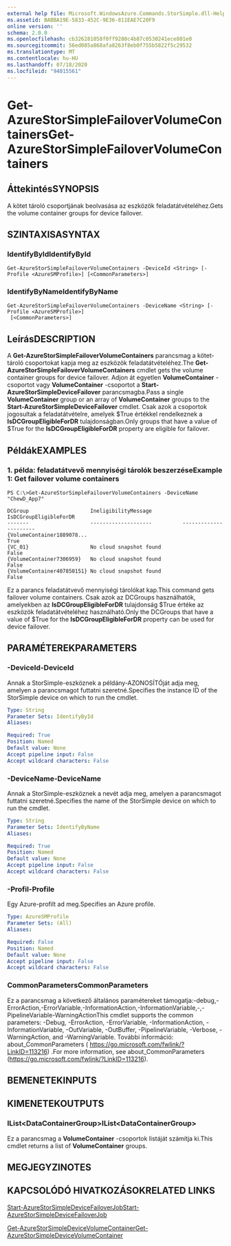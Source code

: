 ```yaml
---
external help file: Microsoft.WindowsAzure.Commands.StorSimple.dll-Help.xml
ms.assetid: BABBA19E-5833-452C-9E36-811EAE7C20F9
online version: ''
schema: 2.0.0
ms.openlocfilehash: cb326281058f0ff9280c4b87c0530241ece801e0
ms.sourcegitcommit: 56ed085a868afa8263f8eb0f755b5822f5c29532
ms.translationtype: MT
ms.contentlocale: hu-HU
ms.lasthandoff: 07/18/2020
ms.locfileid: "94015561"
---
```

# <span data-ttu-id="e14b0-101">Get-AzureStorSimpleFailoverVolumeContainers</span><span class="sxs-lookup"><span data-stu-id="e14b0-101">Get-AzureStorSimpleFailoverVolumeContainers</span></span>

## <span data-ttu-id="e14b0-102">Áttekintés</span><span class="sxs-lookup"><span data-stu-id="e14b0-102">SYNOPSIS</span></span>
<span data-ttu-id="e14b0-103">A kötet tároló csoportjának beolvasása az eszközök feladatátvételéhez.</span><span class="sxs-lookup"><span data-stu-id="e14b0-103">Gets the volume container groups for device failover.</span></span>

## <span data-ttu-id="e14b0-104">SZINTAXISA</span><span class="sxs-lookup"><span data-stu-id="e14b0-104">SYNTAX</span></span>

### <span data-ttu-id="e14b0-105">IdentifyById</span><span class="sxs-lookup"><span data-stu-id="e14b0-105">IdentifyById</span></span>
```
Get-AzureStorSimpleFailoverVolumeContainers -DeviceId <String> [-Profile <AzureSMProfile>] [<CommonParameters>]
```

### <span data-ttu-id="e14b0-106">IdentifyByName</span><span class="sxs-lookup"><span data-stu-id="e14b0-106">IdentifyByName</span></span>
```
Get-AzureStorSimpleFailoverVolumeContainers -DeviceName <String> [-Profile <AzureSMProfile>]
 [<CommonParameters>]
```

## <span data-ttu-id="e14b0-107">Leírás</span><span class="sxs-lookup"><span data-stu-id="e14b0-107">DESCRIPTION</span></span>
<span data-ttu-id="e14b0-108">A **Get-AzureStorSimpleFailoverVolumeContainers** parancsmag a kötet-tároló csoportokat kapja meg az eszközök feladatátvételéhez.</span><span class="sxs-lookup"><span data-stu-id="e14b0-108">The **Get-AzureStorSimpleFailoverVolumeContainers** cmdlet gets the volume container groups for device failover.</span></span>
<span data-ttu-id="e14b0-109">Adjon át egyetlen **VolumeContainer** -csoportot vagy **VolumeContainer** -csoportot a **Start-AzureStorSimpleDeviceFailover** parancsmagba.</span><span class="sxs-lookup"><span data-stu-id="e14b0-109">Pass a single **VolumeContainer** group or an array of **VolumeContainer** groups to the **Start-AzureStorSimpleDeviceFailover** cmdlet.</span></span>
<span data-ttu-id="e14b0-110">Csak azok a csoportok jogosultak a feladatátvételre, amelyek $True értékkel rendelkeznek a **IsDCGroupEligibleForDR** tulajdonságban.</span><span class="sxs-lookup"><span data-stu-id="e14b0-110">Only groups that have a value of $True for the **IsDCGroupEligibleForDR** property are eligible for failover.</span></span>

## <span data-ttu-id="e14b0-111">Példák</span><span class="sxs-lookup"><span data-stu-id="e14b0-111">EXAMPLES</span></span>

### <span data-ttu-id="e14b0-112">1. példa: feladatátvevő mennyiségi tárolók beszerzése</span><span class="sxs-lookup"><span data-stu-id="e14b0-112">Example 1: Get failover volume containers</span></span>
```
PS C:\>Get-AzureStorSimpleFailoverVolumeContainers -DeviceName "ChewD_App7"

DCGroup                    IneligibilityMessage          IsDCGroupEligibleForDR
-------                    --------------------          ----------------------
{VolumeContainer1889078...                                                 True
{VC_01}                    No cloud snapshot found                        False
{VolumeContainer7306959}   No cloud snapshot found                        False
{VolumeContainer407850151} No cloud snapshot found                        False
```

<span data-ttu-id="e14b0-113">Ez a parancs feladatátvevő mennyiségi tárolókat kap.</span><span class="sxs-lookup"><span data-stu-id="e14b0-113">This command gets failover volume containers.</span></span>
<span data-ttu-id="e14b0-114">Csak azok az DCGroups használhatók, amelyekben az **IsDCGroupEligibleForDR** tulajdonság $True értéke az eszközök feladatátvételéhez használható.</span><span class="sxs-lookup"><span data-stu-id="e14b0-114">Only the DCGroups that have a value of $True for the **IsDCGroupEligibleForDR** property can be used for device failover.</span></span>

## <span data-ttu-id="e14b0-115">PARAMÉTEREK</span><span class="sxs-lookup"><span data-stu-id="e14b0-115">PARAMETERS</span></span>

### <span data-ttu-id="e14b0-116">-DeviceId</span><span class="sxs-lookup"><span data-stu-id="e14b0-116">-DeviceId</span></span>
<span data-ttu-id="e14b0-117">Annak a StorSimple-eszköznek a példány-AZONOSÍTÓját adja meg, amelyen a parancsmagot futtatni szeretné.</span><span class="sxs-lookup"><span data-stu-id="e14b0-117">Specifies the instance ID of the StorSimple device on which to run the cmdlet.</span></span>

```yaml
Type: String
Parameter Sets: IdentifyById
Aliases: 

Required: True
Position: Named
Default value: None
Accept pipeline input: False
Accept wildcard characters: False
```

### <span data-ttu-id="e14b0-118">-DeviceName</span><span class="sxs-lookup"><span data-stu-id="e14b0-118">-DeviceName</span></span>
<span data-ttu-id="e14b0-119">Annak a StorSimple-eszköznek a nevét adja meg, amelyen a parancsmagot futtatni szeretné.</span><span class="sxs-lookup"><span data-stu-id="e14b0-119">Specifies the name of the StorSimple device on which to run the cmdlet.</span></span>

```yaml
Type: String
Parameter Sets: IdentifyByName
Aliases: 

Required: True
Position: Named
Default value: None
Accept pipeline input: False
Accept wildcard characters: False
```

### <span data-ttu-id="e14b0-120">-Profil</span><span class="sxs-lookup"><span data-stu-id="e14b0-120">-Profile</span></span>
<span data-ttu-id="e14b0-121">Egy Azure-profilt ad meg.</span><span class="sxs-lookup"><span data-stu-id="e14b0-121">Specifies an Azure profile.</span></span>

```yaml
Type: AzureSMProfile
Parameter Sets: (All)
Aliases: 

Required: False
Position: Named
Default value: None
Accept pipeline input: False
Accept wildcard characters: False
```

### <span data-ttu-id="e14b0-122">CommonParameters</span><span class="sxs-lookup"><span data-stu-id="e14b0-122">CommonParameters</span></span>
<span data-ttu-id="e14b0-123">Ez a parancsmag a következő általános paramétereket támogatja:-debug,-ErrorAction,-ErrorVariable,-InformationAction,-InformationVariable,-,-PipelineVariable-WarningAction</span><span class="sxs-lookup"><span data-stu-id="e14b0-123">This cmdlet supports the common parameters: -Debug, -ErrorAction, -ErrorVariable, -InformationAction, -InformationVariable, -OutVariable, -OutBuffer, -PipelineVariable, -Verbose, -WarningAction, and -WarningVariable.</span></span> <span data-ttu-id="e14b0-124">További információ: about_CommonParameters ( https://go.microsoft.com/fwlink/?LinkID=113216) .</span><span class="sxs-lookup"><span data-stu-id="e14b0-124">For more information, see about_CommonParameters (https://go.microsoft.com/fwlink/?LinkID=113216).</span></span>

## <span data-ttu-id="e14b0-125">BEMENETEK</span><span class="sxs-lookup"><span data-stu-id="e14b0-125">INPUTS</span></span>

## <span data-ttu-id="e14b0-126">KIMENETEK</span><span class="sxs-lookup"><span data-stu-id="e14b0-126">OUTPUTS</span></span>

### <span data-ttu-id="e14b0-127">IList\<DataContainerGroup\></span><span class="sxs-lookup"><span data-stu-id="e14b0-127">IList\<DataContainerGroup\></span></span>
<span data-ttu-id="e14b0-128">Ez a parancsmag a **VolumeContainer** -csoportok listáját számítja ki.</span><span class="sxs-lookup"><span data-stu-id="e14b0-128">This cmdlet returns a list of **VolumeContainer** groups.</span></span>

## <span data-ttu-id="e14b0-129">MEGJEGYZI</span><span class="sxs-lookup"><span data-stu-id="e14b0-129">NOTES</span></span>

## <span data-ttu-id="e14b0-130">KAPCSOLÓDÓ HIVATKOZÁSOK</span><span class="sxs-lookup"><span data-stu-id="e14b0-130">RELATED LINKS</span></span>

[<span data-ttu-id="e14b0-131">Start-AzureStorSimpleDeviceFailoverJob</span><span class="sxs-lookup"><span data-stu-id="e14b0-131">Start-AzureStorSimpleDeviceFailoverJob</span></span>](./Start-AzureStorSimpleDeviceFailoverJob.md)

[<span data-ttu-id="e14b0-132">Get-AzureStorSimpleDeviceVolumeContainer</span><span class="sxs-lookup"><span data-stu-id="e14b0-132">Get-AzureStorSimpleDeviceVolumeContainer</span></span>](./Get-AzureStorSimpleDeviceVolumeContainer.md)



